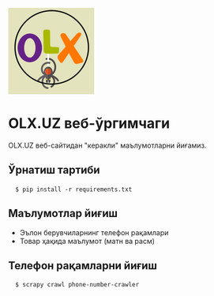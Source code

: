 ![image](olx-spider.png)

# OLX.UZ веб-ўргимчаги
OLX.UZ веб-сайтидан "керакли" маълумотларни йиғамиз.

Ўрнатиш тартиби
---

```shell
  $ pip install -r requirements.txt
```

Маълумотлар йиғиш
---

- Эълон берувчиларнинг телефон рақамлари
- Товар ҳақида маълумот (матн ва расм)

Телефон рақамларни йиғиш
---

```shell
  $ scrapy crawl phone-number-crawler
```
